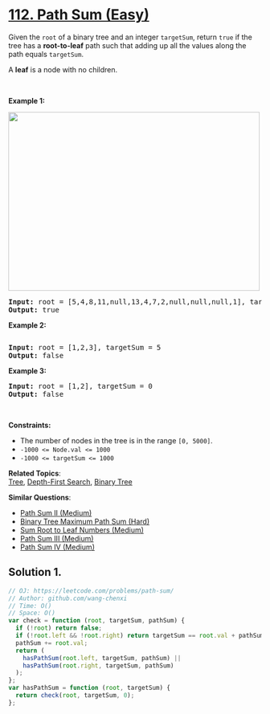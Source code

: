 # [112. Path Sum (Easy)](https://leetcode.com/problems/path-sum/)

<p>Given the <code>root</code> of a binary tree and an integer <code>targetSum</code>, return <code>true</code> if the tree has a <strong>root-to-leaf</strong> path such that adding up all the values along the path equals <code>targetSum</code>.</p>

<p>A <strong>leaf</strong> is a node with no children.</p>

<p>&nbsp;</p>
<p><strong>Example 1:</strong></p>
<img alt="" src="https://assets.leetcode.com/uploads/2021/01/18/pathsum1.jpg" style="width: 500px; height: 356px;">
<pre><strong>Input:</strong> root = [5,4,8,11,null,13,4,7,2,null,null,null,1], targetSum = 22
<strong>Output:</strong> true
</pre>

<p><strong>Example 2:</strong></p>
<img alt="" src="https://assets.leetcode.com/uploads/2021/01/18/pathsum2.jpg">
<pre><strong>Input:</strong> root = [1,2,3], targetSum = 5
<strong>Output:</strong> false
</pre>

<p><strong>Example 3:</strong></p>

<pre><strong>Input:</strong> root = [1,2], targetSum = 0
<strong>Output:</strong> false
</pre>

<p>&nbsp;</p>
<p><strong>Constraints:</strong></p>

<ul>
	<li>The number of nodes in the tree is in the range <code>[0, 5000]</code>.</li>
	<li><code>-1000 &lt;= Node.val &lt;= 1000</code></li>
	<li><code>-1000 &lt;= targetSum &lt;= 1000</code></li>
</ul>

**Related Topics**:  
[Tree](https://leetcode.com/tag/tree/), [Depth-First Search](https://leetcode.com/tag/depth-first-search/), [Binary Tree](https://leetcode.com/tag/binary-tree/)

**Similar Questions**:

- [Path Sum II (Medium)](https://leetcode.com/problems/path-sum-ii/)
- [Binary Tree Maximum Path Sum (Hard)](https://leetcode.com/problems/binary-tree-maximum-path-sum/)
- [Sum Root to Leaf Numbers (Medium)](https://leetcode.com/problems/sum-root-to-leaf-numbers/)
- [Path Sum III (Medium)](https://leetcode.com/problems/path-sum-iii/)
- [Path Sum IV (Medium)](https://leetcode.com/problems/path-sum-iv/)

## Solution 1.

```js
// OJ: https://leetcode.com/problems/path-sum/
// Author: github.com/wang-chenxi
// Time: O()
// Space: O()
var check = function (root, targetSum, pathSum) {
  if (!root) return false;
  if (!root.left && !root.right) return targetSum == root.val + pathSum;
  pathSum += root.val;
  return (
    hasPathSum(root.left, targetSum, pathSum) ||
    hasPathSum(root.right, targetSum, pathSum)
  );
};
var hasPathSum = function (root, targetSum) {
  return check(root, targetSum, 0);
};
```
